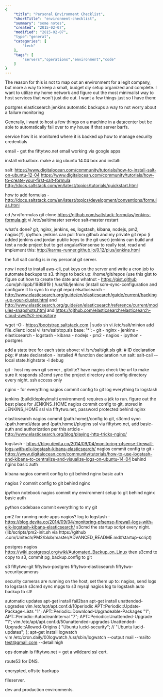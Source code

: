 ```yaml
---
{
    "title": "Personal Environment Checklist",
    "shortTitle": "environment-checklist",
    "summary": "some notes",
    "created": "2015-02-07",
    "modified": "2015-02-07",
    "type":"general",
    "categories": [
        "tech"
    ],
    "tags": [
        "servers","operations","environment","code"
    ]
}
---
```

The reason for this is not to map out an environment for a legit company, but more a way to keep a small, 
budget diy setup organized and complete. I want to utilize my home network and figure out the most minimalist way to 
host services that won't just die out. I want a few things just so I have them:

postgres
elasticsearch
jenkins
automatic backups
a way to not worry about a failure
monitoring

Generally, i want to host a few things on a machine in a datacenter but be able to automatically fail over to my 
house if that server barfs.

service
  how it is monitored
  where it is backed up
  how to manage security credentials

email - get the fiftytwo.net email working via google apps

install virtualbox. make a big ubuntu 14.04 box and install:

salt:
https://www.digitalocean.com/community/tutorials/how-to-install-salt-on-ubuntu-12-04
https://www.digitalocean.com/community/tutorials/how-to-create-your-first-salt-formula
http://docs.saltstack.com/en/latest/topics/tutorials/quickstart.html

how to add formulas - http://docs.saltstack.com/en/latest/topics/development/conventions/formulas.html

cd /srv/formulas
git clone https://github.com/saltstack-formulas/jenkins-formula.git
vi /etc/salt/master
service salt-master restart


what's done?
git, nginx, jenkins, es, logstash, kibana, nodejs, pm2, nagios(?), ipython.
jenkins can pull from github and my private git repo (i added jenkins and jordan public keys to the git user) jenkins
 can build and test a node project but to get angularNonsense to really test, read and implement this: http://karma-runner.github.io/0.12/plus/jenkins.html

the full salt config is in my personal git server.

now i need to install aws-cli, put keys on the server and write a cron job to automate backups to s3. things to back 
up:
 /home/git/repos (use this gist to figure out how to create the date and whatnot - https://gist.github
 .com/philippb/1988919 )
 /usr/lib/jenkins (install scm-sync-configuration and configure it to sync to my git repo)
 elsaticsearch - http://www.elasticsearch.org/guide/en/elasticsearch/guide/current/backing-up-your-cluster.html and 
 http://www.elasticsearch.org/guide/en/elasticsearch/reference/current/modules-snapshots.html and https://github.com/elasticsearch/elasticsearch-cloud-aws#s3-repository
 

wget -O - https://bootstrap.saltstack.com | sudo sh
vi /etc/salt/minion add file_client: local
vi /srv/salt/top.sls
base:
  '*':
    - git
    - nginx
    - jenkins
    - elasticsearch
    - logstash
    - kibana
    - nodejs
    - pm2
    - nagios
    - ipython
    - postgres
    
add a state tree for each state above:
vi /srv/salt/git.sls
git:               # ID declaration
  pkg:                # state declaration
    - installed       # function declaration
run salt:
salt-call --local state.highstate -l debug



git - host my own git server , gitolite?
  have nagios check the url to make sure it responds
  s3cmd sync the project directory and config directory every night.
  ssh access only

nginx - for everything
  nagios
  commit config to git
  log everything to logstash
  
jenkins (build/deploy/multi environment) requires a jdk to run. figure out the best place for JENKINS_HOME
  nagios 
  commit config to git, stored in JENKINS_HOME
  ssl via fiftytwo.net, password protected behind nginx
  
elasticsearch
  nagios
  commit {path.home}/config to git, s3cmd sync {path.home}/data and {path.home}/plugins
  ssl via fiftytwo.net, add basic-auth and authorization per this article - http://www.elasticsearch.org/blog/playing-http-tricks-nginx/
  
logstash - https://blog.devita.co/2014/09/04/monitoring-pfsense-firewall-logs-with-elk-logstash-kibana-elasticsearch/
  nagios
  commit config to git - https://www.digitalocean.com/community/tutorials/how-to-use-logstash-and-kibana-to-centralize-and-visualize-logs-on-ubuntu-14-04
  behind nginx basic auth
  
kibana 
  nagios
  commit config to git
  behind nginx basic auth
  
nagios
  ?
  commit config to git
  behind nginx
  
ipython notebook
  nagios
  commit my environment setup to git
  behind nginx basic auth
  
python codebase
  commit everything to my git

pm2 for running node apps
  nagios? log to logstash - https://blog.devita.co/2014/09/04/monitoring-pfsense-firewall-logs-with-elk-logstash-kibana-elasticsearch/
  s3cmd the startup script every night. (lib/scripts/pm2-init.sh via https://github
  .com/Unitech/PM2/blob/master/ADVANCED_README.md#startup-script)

postgres
  nagios
  https://wiki.postgresql.org/wiki/Automated_Backup_on_Linux then s3cmd to copy to s3, commit pg_backup.config to git


s3
  fiftytwo-git
  fiftytwo-postgres
  fiftytwo-elasticsearch
  fiftytwo-securitycameras
  
security cameras are running on the host, set them up to:
  nagios, send logs to logstash
  s3cmd sync mpgs to s3
  mysql
     nagios
     log to logstash
     auto backup to s3!
     
automatic updates
  apt-get install fail2ban
  apt-get install unattended-upgrades
    vim /etc/apt/apt.conf.d/10periodic
        APT::Periodic::Update-Package-Lists "1";
        APT::Periodic::Download-Upgradeable-Packages "1";
        APT::Periodic::AutocleanInterval "7";
        APT::Periodic::Unattended-Upgrade "1";
    vim /etc/apt/apt.conf.d/50unattended-upgrades
        Unattended-Upgrade::Allowed-Origins {
                "Ubuntu lucid-security";
        //      "Ubuntu lucid-updates";
        };
  apt-get install logwatch  
    vim /etc/cron.daily/00logwatch
        /usr/sbin/logwatch --output mail --mailto test@gmail.com --detail high

ops domain is fiftytwo.net = get a wildcard ssl cert.

route53 for DNS.
  
encrypted, offsite backups

fileserver.

dev and production environments.